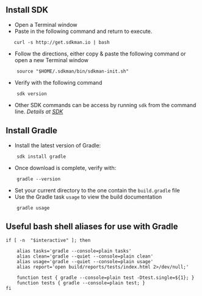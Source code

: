 ## Install SDK


* Open a Terminal window
* Paste in the following command and return to execute.  

```
   curl -s http://get.sdkman.io | bash
```

* Follow the directions, either copy & paste the following command or open a new Terminal window

```
    source "$HOME/.sdkman/bin/sdkman-init.sh"
```

* Verify with the following command

```
    sdk version
```

* Other SDK commands can be access by running `sdk` from the command line. *Details at [SDK](http://sdkman.io)*

## Install Gradle

* Install the latest version of Gradle:

```
    sdk install gradle
```

* Once download is complete, verify with:

```
    gradle --version
```

* Set your current directory to the one contain the ```build.gradle``` file
* Use the Gradle task ```usage``` to view the build documentation

```
    gradle usage
```

## Useful bash shell aliases for use with Gradle 

```
if [ -n  "$interactive" ]; then

    alias tasks='gradle --console=plain tasks'
    alias clean='gradle --quiet --console=plain clean'
    alias usage='gradle --quiet --console=plain usage'
    alias report='open build/reports/tests/index.html 2>/dev/null;'
          
    function test { gradle --console=plain test -Dtest.single=${1}; }
    function tests { gradle --console=plain test; }
fi

```


